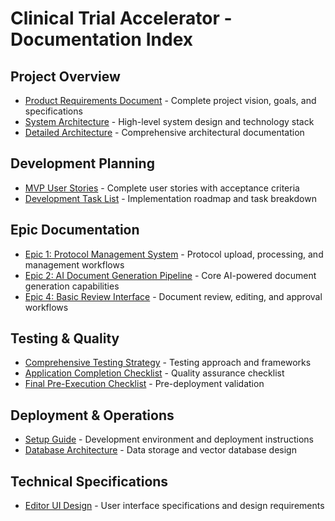 # Clinical Trial Accelerator - Documentation Index

## Project Overview
- [Product Requirements Document](product_requirements_document.md) - Complete project vision, goals, and specifications
- [System Architecture](system_architecture.md) - High-level system design and technology stack
- [Detailed Architecture](architecture-clinical-trial-accelerator.md) - Comprehensive architectural documentation

## Development Planning
- [MVP User Stories](mvp_user_stories.md) - Complete user stories with acceptance criteria
- [Development Task List](development_task_list.md) - Implementation roadmap and task breakdown

## Epic Documentation
- [Epic 1: Protocol Management System](epic-1.md) - Protocol upload, processing, and management workflows
- [Epic 2: AI Document Generation Pipeline](epic-2.md) - Core AI-powered document generation capabilities
- [Epic 4: Basic Review Interface](epic-4.md) - Document review, editing, and approval workflows

## Testing & Quality
- [Comprehensive Testing Strategy](comprehensive_testing_strategy.md) - Testing approach and frameworks
- [Application Completion Checklist](application_completion_checklist.md) - Quality assurance checklist
- [Final Pre-Execution Checklist](final_pre_execution_checklist.md) - Pre-deployment validation

## Deployment & Operations
- [Setup Guide](../SETUP.md) - Development environment and deployment instructions
- [Database Architecture](database_architecture.md) - Data storage and vector database design

## Technical Specifications
- [Editor UI Design](editor_ui_design.md) - User interface specifications and design requirements